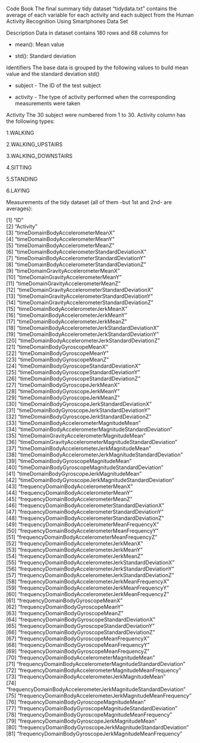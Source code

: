 Code Book The final summary tidy dataset “tidydata.txt” contains the
average of each variable for each activity and each subject from the
Human Activity Recognition Using Smartphones Data Set

Description Data in dataset contains 180 rows and 68 columns for

-   mean(): Mean value

-   std(): Standard deviation

Identifiers The base data is grouped by the following values to build
mean value and the standard deviation std()

-   subject - The ID of the test subject

-   activity - The type of activity performed when the corresponding
    measurements were taken

Activity The 30 subject were numbered from 1 to 30. Activity column has
the following types:

1.WALKING

2.WALKING\_UPSTAIRS

3.WALKING\_DOWNSTAIRS

4.SITTING

5.STANDING

6.LAYING

Measurements of the tidy dataset (all of them -but 1st and 2nd- are
averages):

\[1\] “ID”  
\[2\] “Activity”  
\[3\] “timeDomainBodyAccelerometerMeanX”  
\[4\] “timeDomainBodyAccelerometerMeanY”  
\[5\] “timeDomainBodyAccelerometerMeanZ”  
\[6\] “timeDomainBodyAccelerometerStandardDeviationX”  
\[7\] “timeDomainBodyAccelerometerStandardDeviationY”  
\[8\] “timeDomainBodyAccelerometerStandardDeviationZ”  
\[9\] “timeDomainGravityAccelerometerMeanX”  
\[10\] “timeDomainGravityAccelerometerMeanY”  
\[11\] “timeDomainGravityAccelerometerMeanZ”  
\[12\] “timeDomainGravityAccelerometerStandardDeviationX”  
\[13\] “timeDomainGravityAccelerometerStandardDeviationY”  
\[14\] “timeDomainGravityAccelerometerStandardDeviationZ”  
\[15\] “timeDomainBodyAccelerometerJerkMeanX”  
\[16\] “timeDomainBodyAccelerometerJerkMeanY”  
\[17\] “timeDomainBodyAccelerometerJerkMeanZ”  
\[18\] “timeDomainBodyAccelerometerJerkStandardDeviationX”  
\[19\] “timeDomainBodyAccelerometerJerkStandardDeviationY”  
\[20\] “timeDomainBodyAccelerometerJerkStandardDeviationZ”  
\[21\] “timeDomainBodyGyroscopeMeanX”  
\[22\] “timeDomainBodyGyroscopeMeanY”  
\[23\] “timeDomainBodyGyroscopeMeanZ”  
\[24\] “timeDomainBodyGyroscopeStandardDeviationX”  
\[25\] “timeDomainBodyGyroscopeStandardDeviationY”  
\[26\] “timeDomainBodyGyroscopeStandardDeviationZ”  
\[27\] “timeDomainBodyGyroscopeJerkMeanX”  
\[28\] “timeDomainBodyGyroscopeJerkMeanY”  
\[29\] “timeDomainBodyGyroscopeJerkMeanZ”  
\[30\] “timeDomainBodyGyroscopeJerkStandardDeviationX”  
\[31\] “timeDomainBodyGyroscopeJerkStandardDeviationY”  
\[32\] “timeDomainBodyGyroscopeJerkStandardDeviationZ”  
\[33\] “timeDomainBodyAccelerometerMagnitudeMean”  
\[34\] “timeDomainBodyAccelerometerMagnitudeStandardDeviation”  
\[35\] “timeDomainGravityAccelerometerMagnitudeMean”  
\[36\] “timeDomainGravityAccelerometerMagnitudeStandardDeviation”  
\[37\] “timeDomainBodyAccelerometerJerkMagnitudeMean”  
\[38\] “timeDomainBodyAccelerometerJerkMagnitudeStandardDeviation”  
\[39\] “timeDomainBodyGyroscopeMagnitudeMean”  
\[40\] “timeDomainBodyGyroscopeMagnitudeStandardDeviation”  
\[41\] “timeDomainBodyGyroscopeJerkMagnitudeMean”  
\[42\] “timeDomainBodyGyroscopeJerkMagnitudeStandardDeviation”  
\[43\] “frequencyDomainBodyAccelerometerMeanX”  
\[44\] “frequencyDomainBodyAccelerometerMeanY”  
\[45\] “frequencyDomainBodyAccelerometerMeanZ”  
\[46\] “frequencyDomainBodyAccelerometerStandardDeviationX”  
\[47\] “frequencyDomainBodyAccelerometerStandardDeviationY”  
\[48\] “frequencyDomainBodyAccelerometerStandardDeviationZ”  
\[49\] “frequencyDomainBodyAccelerometerMeanFrequencyX”  
\[50\] “frequencyDomainBodyAccelerometerMeanFrequencyY”  
\[51\] “frequencyDomainBodyAccelerometerMeanFrequencyZ”  
\[52\] “frequencyDomainBodyAccelerometerJerkMeanX”  
\[53\] “frequencyDomainBodyAccelerometerJerkMeanY”  
\[54\] “frequencyDomainBodyAccelerometerJerkMeanZ”  
\[55\] “frequencyDomainBodyAccelerometerJerkStandardDeviationX”  
\[56\] “frequencyDomainBodyAccelerometerJerkStandardDeviationY”  
\[57\] “frequencyDomainBodyAccelerometerJerkStandardDeviationZ”  
\[58\] “frequencyDomainBodyAccelerometerJerkMeanFrequencyX”  
\[59\] “frequencyDomainBodyAccelerometerJerkMeanFrequencyY”  
\[60\] “frequencyDomainBodyAccelerometerJerkMeanFrequencyZ”  
\[61\] “frequencyDomainBodyGyroscopeMeanX”  
\[62\] “frequencyDomainBodyGyroscopeMeanY”  
\[63\] “frequencyDomainBodyGyroscopeMeanZ”  
\[64\] “frequencyDomainBodyGyroscopeStandardDeviationX”  
\[65\] “frequencyDomainBodyGyroscopeStandardDeviationY”  
\[66\] “frequencyDomainBodyGyroscopeStandardDeviationZ”  
\[67\] “frequencyDomainBodyGyroscopeMeanFrequencyX”  
\[68\] “frequencyDomainBodyGyroscopeMeanFrequencyY”  
\[69\] “frequencyDomainBodyGyroscopeMeanFrequencyZ”  
\[70\] “frequencyDomainBodyAccelerometerMagnitudeMean”  
\[71\] “frequencyDomainBodyAccelerometerMagnitudeStandardDeviation”  
\[72\] “frequencyDomainBodyAccelerometerMagnitudeMeanFrequency”  
\[73\] “frequencyDomainBodyAccelerometerJerkMagnitudeMean”  
\[74\] “frequencyDomainBodyAccelerometerJerkMagnitudeStandardDeviation”
\[75\] “frequencyDomainBodyAccelerometerJerkMagnitudeMeanFrequency”  
\[76\] “frequencyDomainBodyGyroscopeMagnitudeMean”  
\[77\] “frequencyDomainBodyGyroscopeMagnitudeStandardDeviation”  
\[78\] “frequencyDomainBodyGyroscopeMagnitudeMeanFrequency”  
\[79\] “frequencyDomainBodyGyroscopeJerkMagnitudeMean”  
\[80\] “frequencyDomainBodyGyroscopeJerkMagnitudeStandardDeviation”  
\[81\] “frequencyDomainBodyGyroscopeJerkMagnitudeMeanFrequency”

